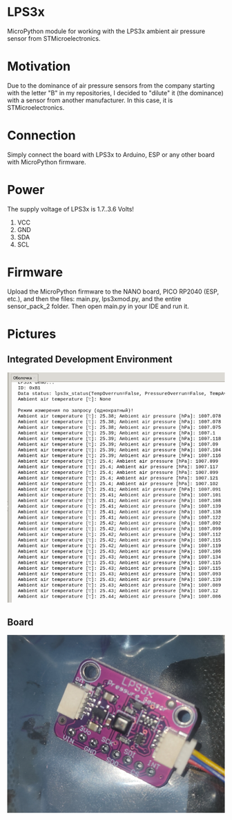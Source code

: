 # LPS3x
MicroPython module for working with the LPS3x ambient air pressure sensor from STMicroelectronics.

# Motivation
Due to the dominance of air pressure sensors from the company starting with the letter "B" in my repositories,
I decided to "dilute" it (the dominance) with a sensor from another manufacturer.
In this case, it is STMicroelectronics.

# Connection
Simply connect the board with LPS3x to Arduino, ESP or any other board with MicroPython firmware.

# Power
The supply voltage of LPS3x is 1.7..3.6 Volts!
1. VCC
2. GND
3. SDA
4. SCL

# Firmware
Upload the MicroPython firmware to the NANO board, PICO RP2040 (ESP, etc.), and then the files: main.py, lps3xmod.py, and the entire sensor_pack_2 folder.
Then open main.py in your IDE and run it.

# Pictures

## Integrated Development Environment
![alt text](https://github.com/octaprog7/LPS3x/blob/master/pics/ide_0.png)
## Board
![alt text](https://github.com/octaprog7/LPS3x/blob/master/pics/board_0.png)

